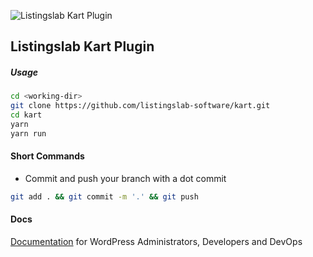 ![Listingslab Kart Plugin ](./docs/media/Kart_320.svg)

## Listingslab Kart Plugin 



##### Usage

```bash
cd <working-dir>
git clone https://github.com/listingslab-software/kart.git
cd kart
yarn
yarn run
```
#### Short Commands

- Commit and push your branch with a dot commit

```bash
git add . && git commit -m '.' && git push
```

#### Docs

[Documentation](./docs) for WordPress Administrators, Developers and DevOps


